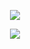 <p align="center"><img src="https://i.gyazo.com/9c45b57cb47da6691f451a1f8f6a6cb4.png"></p>
<p align="center"><img src="https://i.gyazo.com/c5803b79cf427aeb75d0c39ef839bac1.png"></p>
